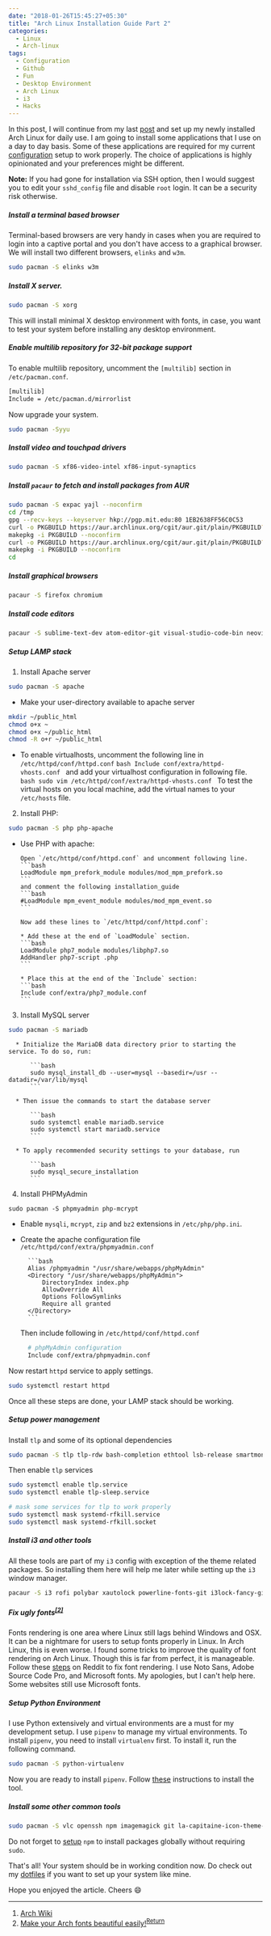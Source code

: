 ```yaml
---
date: "2018-01-26T15:45:27+05:30"
title: "Arch Linux Installation Guide Part 2"
categories:
  - Linux
  - Arch-linux
tags:
  - Configuration
  - Github
  - Fun
  - Desktop Environment
  - Arch Linux
  - i3
  - Hacks
---
```


In this post, I will continue from my last [post](https://yashhere.github.io/posts/2018/01/arch-linux-installation-guide-part-1/) and set up my newly installed Arch Linux for daily use. I am going to install some applications that I use on a day to day basis. Some of these applications are required for my current [configuration](https://yashhere.github.io/posts/2018/01/my-own-configuration-manager/) setup to work properly. The choice of applications is highly opinionated and your preferences might be different.

**Note:** If you had gone for installation via SSH option, then I would suggest you to edit your `sshd_config` file and disable `root` login. It can be a security risk otherwise.
##### Install a terminal based browser
Terminal-based browsers are very handy in cases when you are required to login into a captive portal and you don't have access to a graphical browser. We will install two different browsers, `elinks` and `w3m`.
```bash
sudo pacman -S elinks w3m
```

##### Install X server.
```bash
sudo pacman -S xorg
```
This will install minimal X desktop environment with fonts, in case, you want to test your system before installing any desktop environment.

##### Enable multilib repository for 32-bit package support
To enable multilib repository, uncomment the `[multilib]` section in `/etc/pacman.conf`.
```bash
[multilib]
Include = /etc/pacman.d/mirrorlist
```

Now upgrade your system.
```bash
sudo pacman -Syyu
```
##### Install video and touchpad drivers
```bash
sudo pacman -S xf86-video-intel xf86-input-synaptics
```

##### Install `pacaur` to fetch and install packages from AUR
```bash
sudo pacman -S expac yajl --noconfirm
cd /tmp
gpg --recv-keys --keyserver hkp://pgp.mit.edu:80 1EB2638FF56C0C53
curl -o PKGBUILD https://aur.archlinux.org/cgit/aur.git/plain/PKGBUILD?h=cower
makepkg -i PKGBUILD --noconfirm
curl -o PKGBUILD https://aur.archlinux.org/cgit/aur.git/plain/PKGBUILD?h=pacaur
makepkg -i PKGBUILD --noconfirm
cd
```

##### Install graphical browsers
```bash
pacaur -S firefox chromium
```

##### Install code editors
```bash
pacaur -S sublime-text-dev atom-editor-git visual-studio-code-bin neovim neovim-drop-in leafpad
```

##### Setup LAMP stack
1. Install Apache server
```bash
sudo pacman -S apache
```

  * Make your user-directory available to apache server
  ```bash
  mkdir ~/public_html
  chmod o+x ~
  chmod o+x ~/public_html
  chmod -R o+r ~/public_html
  ```

  * To enable virtualhosts, uncomment the following line in `/etc/httpd/conf/httpd.conf`
        ```bash
        Include conf/extra/httpd-vhosts.conf
        ```
        and add your virtualhost configuration in following file.
        ```bash
        sudo vim /etc/httpd/conf/extra/httpd-vhosts.conf
        ```
        To test the virtual hosts on you local machine, add the virtual names to your `/etc/hosts` file.


2. Install PHP:
```bash
sudo pacman -S php php-apache
```
  * Use PHP with apache:

        Open `/etc/httpd/conf/httpd.conf` and uncomment following line.
        ```bash
        LoadModule mpm_prefork_module modules/mod_mpm_prefork.so
        ```
        and comment the following installation_guide
        ```bash
        #LoadModule mpm_event_module modules/mod_mpm_event.so
        ```

        Now add these lines to `/etc/httpd/conf/httpd.conf`:

        * Add these at the end of `LoadModule` section.
        ```bash
        LoadModule php7_module modules/libphp7.so
        AddHandler php7-script .php
        ```

        * Place this at the end of the `Include` section:
        ```bash
        Include conf/extra/php7_module.conf
        ```

3. Install MySQL server
```bash
sudo pacman -S mariadb
```

      * Initialize the MariaDB data directory prior to starting the service. To do so, run:

          ```bash
          sudo mysql_install_db --user=mysql --basedir=/usr --datadir=/var/lib/mysql
          ```

      * Then issue the commands to start the database server

          ```bash
          sudo systemctl enable mariadb.service
          sudo systemctl start mariadb.service
          ```

      * To apply recommended security settings to your database, run

          ```bash
          sudo mysql_secure_installation
          ```

4. Install PHPMyAdmin
```
sudo pacman -S phpmyadmin php-mcrypt
```
  * Enable `mysqli`, `mcrypt`, `zip` and `bz2` extensions in `/etc/php/php.ini`.
  * Create the apache configuration file `/etc/httpd/conf/extra/phpmyadmin.conf`

          ```bash
          Alias /phpmyadmin "/usr/share/webapps/phpMyAdmin"
          <Directory "/usr/share/webapps/phpMyAdmin">
              DirectoryIndex index.php
              AllowOverride All
              Options FollowSymlinks
              Require all granted
          </Directory>
          ```
    Then include following in `/etc/httpd/conf/httpd.conf`
    ```bash
      # phpMyAdmin configuration
      Include conf/extra/phpmyadmin.conf
    ```



Now restart `httpd` service to apply settings.
```bash
sudo systemctl restart httpd
```
Once all these steps are done, your LAMP stack should be working.


##### Setup power management
Install `tlp` and some of its optional dependencies
```bash
sudo pacman -S tlp tlp-rdw bash-completion ethtool lsb-release smartmontools
```

Then enable `tlp` services
```bash
sudo systemctl enable tlp.service
sudo systemctl enable tlp-sleep.service

# mask some services for tlp to work properly
sudo systemctl mask systemd-rfkill.service
sudo systemctl mask systemd-rfkill.socket
```
##### Install i3 and other tools

All these tools are part of my `i3` config with exception of the theme related packages. So installing them here will help me later while setting up the `i3` window manager.
```bash
pacaur -S i3 rofi polybar xautolock powerline-fonts-git i3lock-fancy-git compton scrot feh dunst unclutter xfce4-power-manager numlockx lxappearance adapta-gtk-theme gtk-engine-murrine gnome-themes-standard termite
```
<a name="fonts"></a>
##### Fix ugly fonts<sup>[\[2\]](#refs)</sup>
Fonts rendering is one area where Linux still lags behind Windows and OSX. It can be a nightmare for users to setup fonts properly in Linux. In Arch Linux, this is even worse. I found some tricks to improve the quality of font rendering on Arch Linux. Though this is far from perfect, it is manageable. Follow these [steps](https://www.reddit.com/r/archlinux/comments/5r5ep8/make_your_arch_fonts_beautiful_easily/) on Reddit to fix font rendering. I use Noto Sans, Adobe Source Code Pro, and Microsoft fonts. My apologies, but I can't help here. Some websites still use Microsoft fonts.


##### Setup Python Environment
I use Python extensively and virtual environments are a must for my development setup. I use `pipenv` to manage my virtual environments. To install `pipenv`, you need to install `virtualenv` first. To install it, run the following command.
```bash
sudo pacman -S python-virtualenv
```

Now you are ready to install `pipenv`. Follow [these](http://pipenv.readthedocs.io/en/latest/install/#fancy-installation-of-pipenv) instructions to install the tool.

##### Install some other common tools
```bash
sudo pacman -S vlc openssh npm imagemagick git la-capitaine-icon-theme-git
```

Do not forget to [setup](https://stackoverflow.com/a/13021677) `npm` to install packages globally without requiring `sudo`.

That's all! Your system should be in working condition now. Do check out my [dotfiles](https://yashhere.github.io/posts/2018/01/my-own-configuration-manager/) if you want to set up your system like mine.

Hope you enjoyed the article. Cheers :smile:
*****
<a name="refs"></a>

1. [Arch Wiki](https://wiki.archlinux.org/)
2. [Make your Arch fonts beautiful easily!](https://www.reddit.com/r/archlinux/comments/5r5ep8/make_your_arch_fonts_beautiful_easily/)<sup>[Return](#fonts)</sup>
